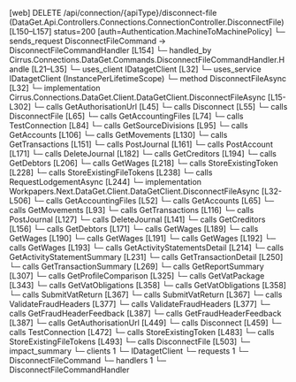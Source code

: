 [web] DELETE /api/connection/{apiType}/disconnect-file  (DataGet.Api.Controllers.Connections.ConnectionController.DisconnectFile)  [L150–L157] status=200 [auth=Authentication.MachineToMachinePolicy]
  └─ sends_request DisconnectFileCommand -> DisconnectFileCommandHandler [L154]
    └─ handled_by Cirrus.Connections.DataGet.Commands.DisconnectFileCommandHandler.Handle [L21–L35]
      └─ uses_client IDatagetClient [L32]
      └─ uses_service IDatagetClient (InstancePerLifetimeScope)
        └─ method DisconnectFileAsync [L32]
          └─ implementation Cirrus.Connections.DataGet.Client.DataGetClient.DisconnectFileAsync [L15-L302]
            └─ calls GetAuthorisationUrl [L45]
            └─ calls Disconnect [L55]
            └─ calls DisconnectFile [L65]
            └─ calls GetAccountingFiles [L74]
            └─ calls TestConnection [L84]
            └─ calls GetSourceDivisions [L95]
            └─ calls GetAccounts [L106]
            └─ calls GetMovements [L130]
            └─ calls GetTransactions [L151]
            └─ calls PostJournal [L161]
            └─ calls PostAccount [L171]
            └─ calls DeleteJournal [L182]
            └─ calls GetCreditors [L194]
            └─ calls GetDebtors [L206]
            └─ calls GetWages [L218]
            └─ calls StoreExistingToken [L228]
            └─ calls StoreExistingFileTokens [L238]
            └─ calls RequestLodgementAsync [L244]
          └─ implementation Workpapers.Next.DataGet.Client.DataGetClient.DisconnectFileAsync [L32-L506]
            └─ calls GetAccountingFiles [L52]
            └─ calls GetAccounts [L65]
            └─ calls GetMovements [L93]
            └─ calls GetTransactions [L116]
            └─ calls PostJournal [L127]
            └─ calls DeleteJournal [L141]
            └─ calls GetCreditors [L156]
            └─ calls GetDebtors [L171]
            └─ calls GetWages [L189]
            └─ calls GetWages [L190]
            └─ calls GetWages [L191]
            └─ calls GetWages [L192]
            └─ calls GetWages [L193]
            └─ calls GetActivityStatementsDetail [L214]
            └─ calls GetActivityStatementSummary [L231]
            └─ calls GetTransactionDetail [L250]
            └─ calls GetTransactionSummary [L269]
            └─ calls GetReportSummary [L307]
            └─ calls GetProfileComparison [L325]
            └─ calls GetVatPackage [L343]
            └─ calls GetVatObligations [L358]
            └─ calls GetVatObligations [L358]
            └─ calls SubmitVatReturn [L367]
            └─ calls SubmitVatReturn [L367]
            └─ calls ValidateFraudHeaders [L377]
            └─ calls ValidateFraudHeaders [L377]
            └─ calls GetFraudHeaderFeedback [L387]
            └─ calls GetFraudHeaderFeedback [L387]
            └─ calls GetAuthorisationUrl [L449]
            └─ calls Disconnect [L459]
            └─ calls TestConnection [L472]
            └─ calls StoreExistingToken [L483]
            └─ calls StoreExistingFileTokens [L493]
            └─ calls DisconnectFile [L503]
  └─ impact_summary
    └─ clients 1
      └─ IDatagetClient
    └─ requests 1
      └─ DisconnectFileCommand
    └─ handlers 1
      └─ DisconnectFileCommandHandler

